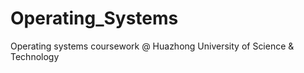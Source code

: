 # Operating_Systems
Operating systems coursework @ Huazhong University of Science &amp; Technology

